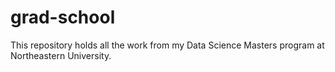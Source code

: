 # grad-school
This repository holds all the work from my Data Science Masters program at Northeastern University.